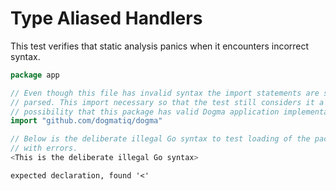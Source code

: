 # Type Aliased Handlers

This test verifies that static analysis panics when it encounters incorrect
syntax.

```go au:input au:group=matrix
package app

// Even though this file has invalid syntax the import statements are still
// parsed. This import necessary so that the test still considers it a
// possibility that this package has valid Dogma application implementations.
import "github.com/dogmatiq/dogma"

// Below is the deliberate illegal Go syntax to test loading of the packages
// with errors.
<This is the deliberate illegal Go syntax>

```

```au:output au:group=matrix
expected declaration, found '<'
```

